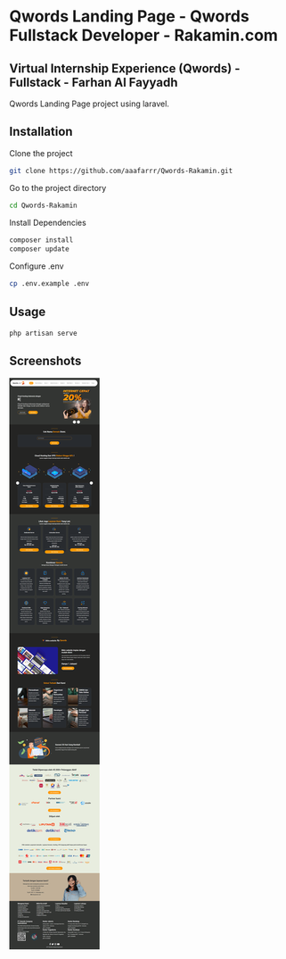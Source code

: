 # Qwords Landing Page - Qwords Fullstack Developer - Rakamin.com
## Virtual Internship Experience (Qwords) - Fullstack - Farhan Al Fayyadh

Qwords Landing Page project using laravel.

## Installation

Clone the project
```bash
git clone https://github.com/aaafarrr/Qwords-Rakamin.git
```

Go to the project directory
```bash
cd Qwords-Rakamin
```

Install Dependencies
```bash
composer install
composer update
```

Configure .env
```bash
cp .env.example .env
```

## Usage

```bash
php artisan serve
```

## Screenshots

![Landing Page](https://raw.githubusercontent.com/aaafarrr/Qwords-Rakamin/main/demo/res.png)
